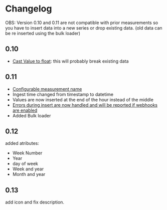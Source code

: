 # Changelog

OBS: Version 0.10 and 0.11 are not compatible with prior measurements so you have to insert data into a new series or drop existing data. (old data can be re inserted using the bulk loader)

## 0.10

- [Cast Value to float](https://github.com/HBDK/ElOverBlik-helper/issues/5): this will probably break existing data

## 0.11

- [Configurable measurement name](https://github.com/HBDK/ElOverBlik-helper/issues/7)
- Ingest time changed from timestamp to datetime
- Values are now inserted at the end of the hour instead of the middle
- [Errors during insert are now handled and will be reported if webhooks are enabled](https://github.com/HBDK/ElOverBlik-helper/issues/8)
- Added Bulk loader

## 0.12

added atributes:

- Week Number
- Year
- day of week
- Week and year
- Month and year

## 0.13

add icon and fix description.